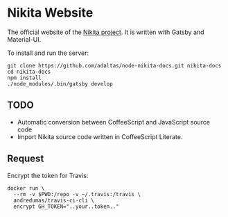 # Nikita Website

The official website of the [Nikita project](https://github.com/adaltas/node-nikita). It is written with Gatsby and Material-UI.

To install and run the server:

```
git clone https://github.com/adaltas/node-nikita-docs.git nikita-docs
cd nikita-docs
npm install
./node_modules/.bin/gatsby develop
```

## TODO

* Automatic conversion between CoffeeScript and JavaScript source code
* Import Nikita source code written in CoffeeScript Literate.

## Request

Encrypt the token for Travis:

```
docker run \
  --rm -v $PWD:/repo -v ~/.travis:/travis \
  andredumas/travis-ci-cli \
  encrypt GH_TOKEN="..your..token.."
```
